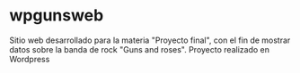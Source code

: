 # wpgunsweb
Sitio web desarrollado para la materia "Proyecto final", con el fin de mostrar datos sobre la banda de rock "Guns and roses". Proyecto realizado en Wordpress
